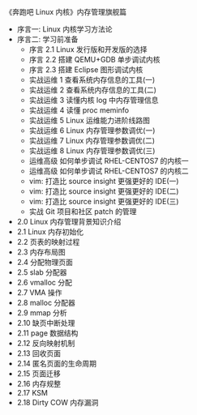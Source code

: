 
《奔跑吧 Linux 内核》内存管理旗舰篇

- 序言一: Linux 内核学习方法论
- 序言二: 学习前准备
    - 序言 2.1 Linux 发行版和开发版的选择
    - 序言 2.2 搭建 QEMU+GDB 单步调试内核
    - 序言 2.3 搭建 Eclipse 图形调试内核
    - 实战运维 1 查看系统内存信息的工具(一)
    - 实战运维 2 查看系统内存信息的工具(二)
    - 实战运维 3 读懂内核 log 中内存管理信息
    - 实战运维 4 读懂 proc meminfo
    - 实战运维 5 Linux 运维能力进阶线路图
    - 实战运维 6 Linux 内存管理参数调优(一)
    - 实战运维 7 Linux 内存管理参数调优(二)
    - 实战运维 8 Linux 内存管理参数调优(三)
    - 运维高级 如何单步调试 RHEL-CENTOS7 的内核一
    - 运维高级 如何单步调试 RHEL-CENTOS7 的内核二
    - vim: 打造比 source insight 更强更好的 IDE(一)
    - vim: 打造比 source insight 更强更好的 IDE(二)
    - vim: 打造比 source insight 更强更好的 IDE(三)
    - 实战 Git 项目和社区 patch 的管理
- 2.0 Linux 内存管理背景知识介绍
- 2.1 Linux 内存初始化
- 2.2 页表的映射过程
- 2.3 内存布局图
- 2.4 分配物理页面
- 2.5 slab 分配器
- 2.6 vmalloc 分配
- 2.7 VMA 操作
- 2.8 malloc 分配器
- 2.9 mmap 分析
- 2.10 缺页中断处理
- 2.11 page 数据结构
- 2.12 反向映射机制
- 2.13 回收页面
- 2.14 匿名页面的生命周期
- 2.15 页面迁移
- 2.16 内存规整
- 2.17 KSM
- 2.18 Dirty COW 内存漏洞